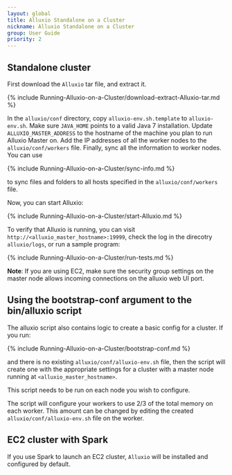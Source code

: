 ```yaml
---
layout: global
title: Alluxio Standalone on a Cluster
nickname: Alluxio Standalone on a Cluster
group: User Guide
priority: 2
---
```


## Standalone cluster

First download the `Alluxio` tar file, and extract it.

{% include Running-Alluxio-on-a-Cluster/download-extract-Alluxio-tar.md %}

In the `alluxio/conf` directory, copy `alluxio-env.sh.template` to `alluxio-env.sh`. Make sure
`JAVA_HOME` points to a valid Java 7 installation. Update `ALLUXIO_MASTER_ADDRESS` to the hostname
of the machine you plan to run Alluxio Master on. Add the IP addresses of all the worker nodes to
the `alluxio/conf/workers` file. Finally, sync all the information to worker nodes. You can use

{% include Running-Alluxio-on-a-Cluster/sync-info.md %}

to sync files and folders to all hosts specified in the `alluxio/conf/workers` file.

Now, you can start Alluxio:

{% include Running-Alluxio-on-a-Cluster/start-Alluxio.md %}

To verify that Alluxio is running, you can visit `http://<alluxio_master_hostname>:19999`, check the
log in the direcotry `alluxio/logs`, or run a sample program:

{% include Running-Alluxio-on-a-Cluster/run-tests.md %}

**Note**: If you are using EC2, make sure the security group settings on the master node allows
 incoming connections on the alluxio web UI port.

## Using the bootstrap-conf argument to the bin/alluxio script

The alluxio script also contains logic to create a basic config for a cluster. If you run:

{% include Running-Alluxio-on-a-Cluster/bootstrap-conf.md %}

and there is no existing `alluxio/conf/alluxio-env.sh` file, then the script will create one
with the appropriate settings for a cluster with a master node running at `<alluxio_master_hostname>`.

This script needs to be run on each node you wish to configure.

The script will configure your workers to use 2/3 of the total memory on each worker. This amount
can be changed by editing the created `alluxio/conf/alluxio-env.sh` file on the worker.

## EC2 cluster with Spark

If you use Spark to launch an EC2 cluster, `Alluxio` will be installed and configured by default.
